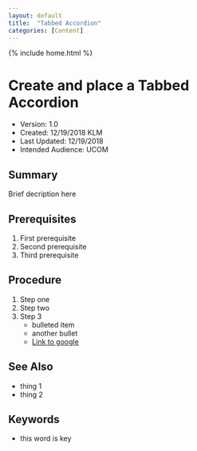 ```yaml
---
layout: default
title:  "Tabbed Accordion"
categories: [Content]
---
```

{% include home.html %}
# Create and place a Tabbed Accordion
* Version: 1.0
* Created: 12/19/2018 KLM
* Last Updated: 12/19/2018
* Intended Audience: UCOM

## Summary

Brief decription here

## Prerequisites

 1. First prerequisite
 2. Second prerequisite
 3. Third prerequisite

## Procedure

1. Step one
2. Step two
3. Step 3
    * bulleted item
    * another bullet
    * [Link to google](http://www.google.com)

## See Also

* thing 1
* thing 2

## Keywords

* this word is key


